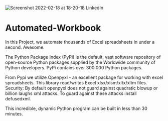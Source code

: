 ![Screenshot 2022-02-18 at 18-20-18 LinkedIn](https://user-images.githubusercontent.com/96743401/161479119-8d3c8a70-005e-44cb-9c90-9b7f76ebbf05.png)
# Automated-Workbook

In this Project, we automate thousands of Excel spreadsheets in under a second. Awesome.

The Python Package Index (PyPi) is the default, vast software repository of open-source Python packages supplied by the Worldwide community of Python developers. PyPi contains over 300 000 Python packages.

From Pypi we utilize Openpyxl - an excellent package for working with excel spreadsheets. This library read/writes Excel xlsx/xlsm/xltx/xltm files.
Security: By default openpyxl does not guard against quadratic blowup or billion laughs xml attacks. To guard against these attacks install defusedxml.

This incredible, dynamic Python program can be built in less than 30 minutes.

